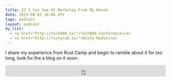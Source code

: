 ```yaml
---
title: 23 I Can See UC Berkeley From My House
date: 2015-08-03 16:04 UTC
tags: podcast
layout: podcast
my_list:  
  - <a href="http://tech808.co/">Tech808 Conference</a>
  - <a href="http://rustyrad.io/">Rusty Radio</a>
---
```

I share my experience from Rust Camp and begin to ramble about it for too long, look for the a blog on it soon.

<iframe frameborder='0' height='36px' scrolling='no' seamless src='https://simplecast.fm/e/14820?style=light' width='100%'></iframe>
